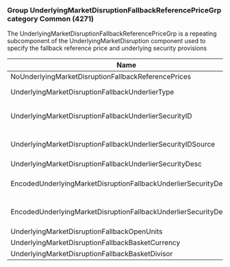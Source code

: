 ### Group UnderlyingMarketDisruptionFallbackReferencePriceGrp category Common (4271)

The UnderlyingMarketDisruptionFallbackReferencePriceGrp is a repeating subcomponent of the UnderlyingMarketDisruption component used to specify the fallback reference price and underlying security provisions

| Name                                                              | Tag   | Req'd | Documentation                                                                                                                               |
|-------------------------------------------------------------------|-------|----------|-------------------------------------------------------------------------------------------------------------------------------|
| NoUnderlyingMarketDisruptionFallbackReferencePrices               | 41868 |       |                                                                                                                                |
| UnderlyingMarketDisruptionFallbackUnderlierType                   | 41869 |       | Required if NoUnderlyingMarketDisruptionFallbackReferencePrices (41868) > 0.                                                                                                                  |
| UnderlyingMarketDisruptionFallbackUnderlierSecurityID             | 41870 |       | Conditionally required whem UnderlyingMarketDisruptionFallbackUnderlierSecurityIDSource(41871) is specified.                                                                                  |
| UnderlyingMarketDisruptionFallbackUnderlierSecurityIDSource       | 41871 |       | Conditionally required whem UnderlyingMarketDisruptionFallbackUnderlierSecurityID(41870) is specified.                                                                                        |
| UnderlyingMarketDisruptionFallbackUnderlierSecurityDesc           | 41872 |       |                                                                                                                                |
| EncodedUnderlyingMarketDisruptionFallbackUnderlierSecurityDescLen | 41873 |       | Must be set if EncodedUnderlyingMarketDisruptionFallbackUnderlierSecurityDesc(41874) field is specified and must immediately precede it.                                                      |
| EncodedUnderlyingMarketDisruptionFallbackUnderlierSecurityDesc    | 41874 |       | Encoded (non-ASCII characters) representation of the UnderlyingMarketDisruptionFallbackUnderlierSecurityDesc(41872) field in the encoded format specified via the MessageEncoding(347) field. |
| UnderlyingMarketDisruptionFallbackOpenUnits                       | 41875 |       |                                                                                                                                |
| UnderlyingMarketDisruptionFallbackBasketCurrency                  | 41876 |       |                                                                                                                                |
| UnderlyingMarketDisruptionFallbackBasketDivisor                   | 41877 |       |                                                                                                                                |


